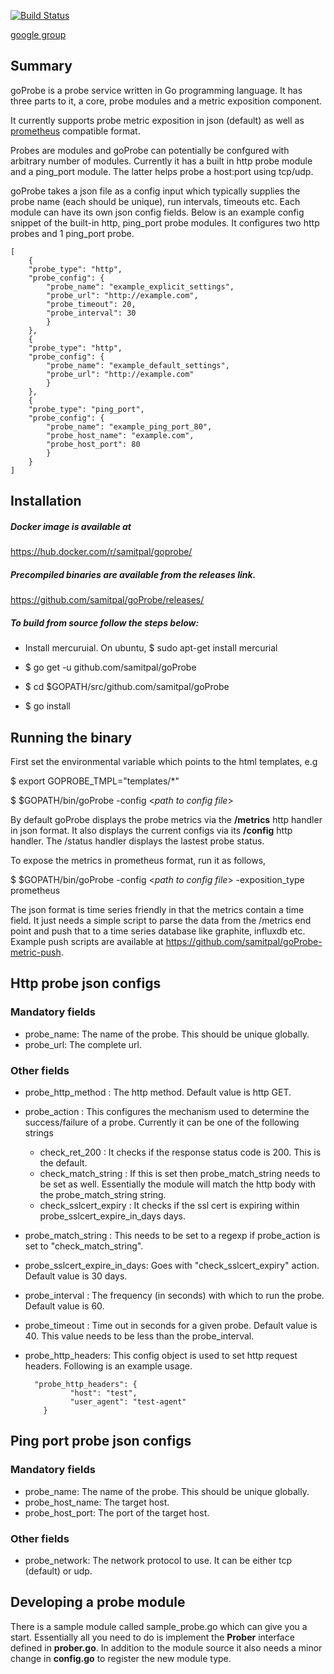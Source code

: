 [![Build Status](https://travis-ci.org/samitpal/goProbe.svg?branch=master)](https://travis-ci.org/samipal/goProbe)

[google group](https://groups.google.com/forum/#!forum/goprobe)

Summary
------------------
goProbe is a probe service written in Go programming language. It has three parts to it, a core, probe modules and a metric exposition component. 

It currently supports probe metric exposition in json (default) as well as [prometheus](http://prometheus.io) compatible format. 

Probes are modules and goProbe can potentially be confgured with arbitrary number of modules. Currently it has a built in http probe module and a ping_port module. The latter helps probe a host:port using tcp/udp.

goProbe takes a json file as a config input which typically supplies the probe name (each should be unique), run intervals, timeouts etc. Each module can have its own json config fields. Below is an example config snippet of the built-in http, ping_port probe modules. It configures two http probes and 1 ping_port probe.

    [
        {
        "probe_type": "http",
        "probe_config": {
            "probe_name": "example_explicit_settings",
            "probe_url": "http://example.com",
            "probe_timeout": 20,
            "probe_interval": 30
            }
        },
        {
        "probe_type": "http",
        "probe_config": {
            "probe_name": "example_default_settings",
            "probe_url": "http://example.com"
            }
        },
        {
        "probe_type": "ping_port",
        "probe_config": {
            "probe_name": "example_ping_port_80",
            "probe_host_name": "example.com",
            "probe_host_port": 80
            }
        }
    ]  


Installation
-------------------
##### Docker image is available at
 https://hub.docker.com/r/samitpal/goprobe/

##### Precompiled binaries are available from the releases link.
https://github.com/samitpal/goProbe/releases/

##### To build from source follow the steps below: 

* Install mercuruial. On ubuntu,
$ sudo apt-get install mercurial

* $ go get -u github.com/samitpal/goProbe

* $ cd $GOPATH/src/github.com/samitpal/goProbe

* $ go install

Running the binary
-------------------

First set the environmental variable which points to the html templates, e.g

$ export GOPROBE_TMPL="templates/*" 

$ $GOPATH/bin/goProbe -config <*path to config file*>

By default goProbe displays the probe metrics via the **/metrics** http handler in json format. It also displays the current configs via its **/config** http handler. The /status handler displays the lastest probe status.

To expose the metrics in prometheus format, run it as follows,

$ $GOPATH/bin/goProbe -config <*path to config file*> -exposition_type prometheus

The json format is time series friendly in that the metrics contain a time field. It just needs a simple script to parse the data from the /metrics end point and push that to a time series database like graphite, influxdb etc. Example push scripts are available at https://github.com/samitpal/goProbe-metric-push.

Http probe json configs
-------------------

### Mandatory fields 
* probe_name: The name of the probe. This should be unique globally.
* probe_url: The complete url.

### Other fields

* probe\_http_method : The http method. Default value is http GET.
* probe\_action : This configures the mechanism used to determine the  success/failure of a probe. Currently it can be one of the following strings
    * check\_ret\_200 : It checks if the response status code is 200. This is the default.
    * check\_match\_string : If this is set then probe\_match\_string needs to be set as well. Essentially the module will match the http body with the probe\_match\_string string.
    * check\_sslcert\_expiry : It checks if the ssl cert is expiring within probe\_sslcert\_expire\_in\_days days.
* probe\_match\_string : This needs to be set to a regexp if probe_action is set to "check\_match\_string". 
* probe\_sslcert\_expire\_in_days: Goes with "check\_sslcert\_expiry" action. Default value is 30 days.
* probe\_interval : The frequency (in seconds) with which to run the probe. Default value is 60.
* probe\_timeout : Time out in seconds for a given probe. Default value is 40. This value needs to be less than the probe\_interval.
* probe\_http\_headers: This config object is used to set http request headers. Following is an example usage.

        "probe_http_headers": {
                "host": "test",
                "user_agent": "test-agent"
          }

Ping port probe json configs
-------------------

### Mandatory fields 
* probe\_name: The name of the probe. This should be unique globally.
* probe\_host_name: The target host.
* probe\_host\_port: The port of the target host.

### Other fields

* probe\_network: The network protocol to use. It can be either tcp (default) or udp.

Developing a probe module
------------------
There is a sample module called sample_probe.go which can give you a start. Essentially all you need to do is implement the **Prober** interface defined in **prober.go**. In addition to the module source it also needs a minor change in **config.go** to register the new module type.